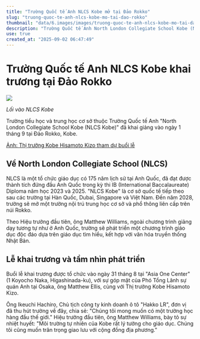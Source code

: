 ```yaml
---
title: "Trường Quốc tế Anh NLCS Kobe mở tại Đảo Rokko"
slug: "truong-quoc-te-anh-nlcs-kobe-mo-tai-dao-rokko"
thumbnail: "data/6.images/images/truong-quoc-te-anh-nlcs-kobe-mo-tai-dao-rokko.webp"
description: "Trường Quốc tế Anh North London Collegiate School Kobe (NLCS Kobe) đã khai trương cấp tiểu học và trung học cơ sở tại Đảo Rokko, Kobe. Đây là một trong những cơ sở quốc tế của NLCS, nổi tiếng với chất lượng giáo dục hàng đầu."
use: true
created_at: "2025-09-02 06:47:49"
---
```


# Trường Quốc tế Anh NLCS Kobe khai trương tại Đảo Rokko

![](/images/20250901-00000081-minkei-000-1-view.webp)

*Lối vào NLCS Kobe*

Trường tiểu học và trung học cơ sở thuộc Trường Quốc tế Anh "North London Collegiate School Kobe (NLCS Kobe)" đã khai giảng vào ngày 1 tháng 9 tại Đảo Rokko, Kobe.

[Ảnh: Thị trưởng Kobe Hisamoto Kizo tham dự buổi lễ](https://kobe.keizai.biz/photoflash/10513/)

## Về North London Collegiate School (NLCS)

NLCS là một tổ chức giáo dục có 175 năm lịch sử tại Anh Quốc, đã đạt được thành tích đứng đầu Anh Quốc trong kỳ thi IB (International Baccalaureate) Diploma năm học 2023 và 2025. "NLCS Kobe" là cơ sở quốc tế tiếp theo sau các trường tại Hàn Quốc, Dubai, Singapore và Việt Nam. Đến năm 2028, trường sẽ mở một trường nội trú trung học cơ sở và phổ thông liên cấp trên núi Rokko.

Theo Hiệu trưởng đầu tiên, ông Matthew Williams, ngoài chương trình giảng dạy tương tự như ở Anh Quốc, trường sẽ phát triển một chương trình giáo dục độc đáo dựa trên giáo dục tìm hiểu, kết hợp với văn hóa truyền thống Nhật Bản.

## Lễ khai trương và tầm nhìn phát triển

Buổi lễ khai trương được tổ chức vào ngày 31 tháng 8 tại "Asia One Center" (1 Koyocho Naka, Higashinada-ku), với sự góp mặt của Phó Tổng Lãnh sự quán Anh tại Osaka, ông Matthew Ellis, cùng với Thị trưởng Kobe Hisamoto Kizo.

Ông Ikeuchi Hachiro, Chủ tịch công ty kinh doanh ô tô "Hakko LR", đơn vị đã thu hút trường về đây, chia sẻ: "Chúng tôi mong muốn có một trường học hàng đầu thế giới." Hiệu trưởng đầu tiên, ông Matthew Williams, bày tỏ sự nhiệt huyết: "Môi trường tự nhiên của Kobe rất lý tưởng cho giáo dục. Chúng tôi cũng muốn trân trọng giao lưu với cộng đồng địa phương."